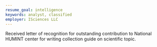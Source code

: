 ```yaml
---
resume_goal: intelligence
keywords: analyst, classified
employer: ISciences LLC
---
```

Received letter of recognition for outstanding contribution to National HUMINT center for writing collection guide on scientific topic.